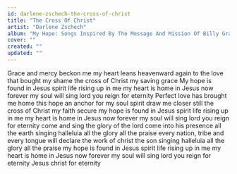 ```yaml
---
id: darlene-zschech-the-cross-of-christ
title: "The Cross Of Christ"
artist: "Darlene Zschech"
album: "My Hope: Songs Inspired By The Message And Mission Of Billy Graham"
cover: ""
created: ""
updated: ""
---
```


Grace and mercy beckon me
my heart leans heavenward again
to the love that bought my shame
the cross of Christ my saving grace
My hope is found in Jesus
spirit life rising up in me
my heart is home in Jesus
now forever my soul will sing
lord you reign for eternity
Perfect love has brought me home
this hope an anchor for my soul
spirit draw me closer still
the cross of Christ my faith secure
my hope is found in Jesus
spirit life rising up in me
my heart is home in Jesus
now forever my soul will sing
lord you reign for eternity
come and sing the glory of the lord
come into his presence all the earth
singing halleluia all the glory all the praise
every nation, tribe and every tongue
will declare the work of christ the son
singing halleluia all the glory all the praise
my hope is found in Jesus
spirit life rising up in me
my heart is home in Jesus
now forever my soul will sing
lord you reign for eternity
Jesus christ for eternity